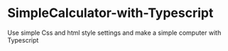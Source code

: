 # SimpleCalculator-with-Typescript
Use simple Css and html style settings and make a simple computer with Typescript
